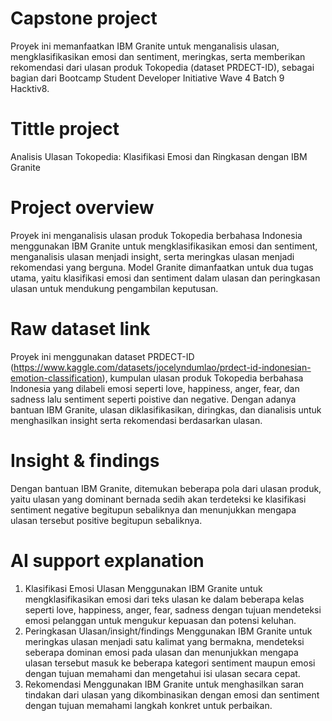 # Capstone project
  Proyek ini memanfaatkan IBM Granite untuk menganalisis ulasan, mengklasifikasikan emosi dan sentiment, meringkas, serta memberikan rekomendasi dari ulasan produk Tokopedia (dataset PRDECT-ID), sebagai bagian dari   Bootcamp Student Developer Initiative Wave 4 Batch 9 Hacktiv8.
# Tittle project
  Analisis Ulasan Tokopedia: Klasifikasi Emosi dan Ringkasan dengan IBM Granite
# Project overview 
  Proyek ini menganalisis ulasan produk Tokopedia berbahasa Indonesia menggunakan IBM Granite untuk mengklasifikasikan emosi dan sentiment, menganalisis ulasan menjadi insight, serta meringkas ulasan menjadi          rekomendasi yang berguna. Model Granite dimanfaatkan untuk dua tugas utama, yaitu klasifikasi emosi dan sentiment dalam ulasan dan peringkasan ulasan untuk mendukung pengambilan keputusan.
# Raw dataset link
  Proyek ini menggunakan dataset PRDECT-ID (https://www.kaggle.com/datasets/jocelyndumlao/prdect-id-indonesian-emotion-classification), kumpulan ulasan produk Tokopedia berbahasa Indonesia      yang dilabeli emosi seperti love, happiness, anger, fear, dan sadness lalu sentiment seperti poistive dan negative. Dengan adanya bantuan IBM Granite, ulasan diklasifikasikan, diringkas, dan dianalisis untuk        menghasilkan insight serta rekomendasi berdasarkan ulasan.
# Insight & findings
  Dengan bantuan IBM Granite, ditemukan beberapa pola dari ulasan produk, yaitu ulasan yang dominant bernada sedih akan terdeteksi ke klasifikasi sentiment negative begitupun sebaliknya dan menunjukkan mengapa        ulasan tersebut positive begitupun sebaliknya. 
# AI support explanation
  1. Klasifikasi Emosi Ulasan
     Menggunakan IBM Granite untuk mengklasifikasikan emosi dari teks ulasan ke dalam beberapa kelas seperti love, happiness, anger, fear, sadness dengan tujuan mendeteksi emosi pelanggan untuk mengukur kepuasan dan potensi           keluhan.
  2. Peringkasan Ulasan/insight/findings
     Menggunakan IBM Granite untuk meringkas ulasan menjadi satu kalimat yang bermakna, mendeteksi seberapa dominan emosi pada ulasan dan menunjukkan mengapa ulasan tersebut masuk ke beberapa kategori sentiment          maupun emosi dengan tujuan memahami dan mengetahui isi ulasan secara cepat.
  3. Rekomendasi
     Menggunakan IBM Granite untuk menghasilkan saran tindakan dari ulasan yang dikombinasikan dengan emosi dan sentiment dengan tujuan memahami langkah konkret untuk perbaikan.
